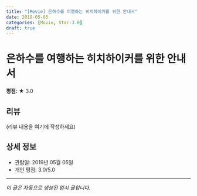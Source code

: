 ```yaml
---
title: "[Movie] 은하수를 여행하는 히치하이커를 위한 안내서"
date: 2019-05-05
categories: [Movie, Star-3.0]
draft: true
---
```


# 은하수를 여행하는 히치하이커를 위한 안내서

**평점:** ★ 3.0

## 리뷰

(리뷰 내용을 여기에 작성하세요)

## 상세 정보

- 관람일: 2019년 05월 05일
- 개인 평점: 3.0/5.0

---

*이 글은 자동으로 생성된 임시 글입니다.*
